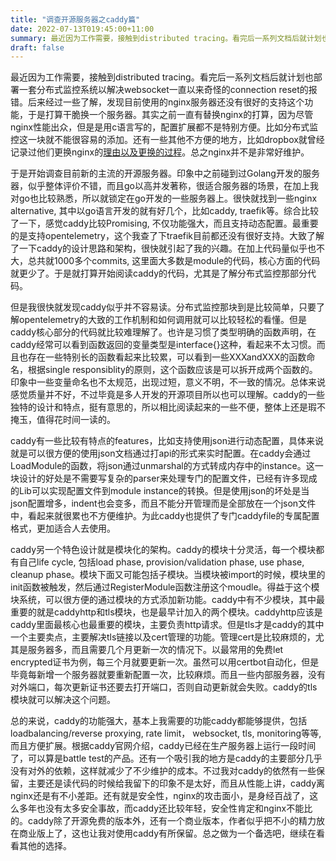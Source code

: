 ```yaml
---
title: "调查开源服务器之caddy篇"
date: 2022-07-13T019:45:00+11:00
summary: 最近因为工作需要，接触到distributed tracing。看完后一系列文档后就计划也部署一套分布式监控系统以解决websocket一直以来奇怪的connection reset的报错。后来经过一些了解，发现目前使用的nginx服务器还没有很好的支持这个功能，于是打算干脆换一个服务器。
draft: false
---
```


最近因为工作需要，接触到distributed tracing。看完后一系列文档后就计划也部署一套分布式监控系统以解决websocket一直以来奇怪的connection reset的报错。后来经过一些了解，发现目前使用的nginx服务器还没有很好的支持这个功能，于是打算干脆换一个服务器。其实之前一直有替换nginx的打算，因为尽管nginx性能出众，但是是用c语言写的，配置扩展都不是特别方便。比如分布式监控这一块就不能很容易的添加。还有一些其他不方便的地方，比如dropbox就曾经记录过他们更换nginx的[理由以及更换的过程](https://dropbox.tech/infrastructure/how-we-migrated-dropbox-from-nginx-to-envoy)。总之nginx并不是非常好维护。

于是开始调查目前新的主流的开源服务器。印象中之前碰到过Golang开发的服务器，似乎整体评价不错，而且go以高并发著称，很适合服务器的场景，在加上我对go也比较熟悉，所以就锁定在go开发的一些服务器上。很快就找到一些nginx alternative, 其中以go语言开发的就有好几个，比如caddy, traefik等。综合比较了一下，感觉caddy比较Promising, 不仅功能强大，而且支持动态配置。最重要的是支持opentelemetry，这个我查了下traefik目前都还没有很好支持。大致了解了一下caddy的设计思路和架构，很快就引起了我的兴趣。在加上代码量似乎也不大，总共就1000多个commits, 这里面大多数是module的代码，核心方面的代码就更少了。于是就打算开始阅读caddy的代码，尤其是了解分布式监控那部分代码。

但是我很快就发现caddy似乎并不容易读。分布式监控那块到是比较简单，只要了解opentelemetry的大致的工作机制和如何调用就可以比较轻松的看懂。但是caddy核心部分的代码就比较难理解了。也许是习惯了类型明确的函数声明，在caddy经常可以看到函数返回的变量类型是interface{}这种，看起来不太习惯。而且也存在一些特别长的函数看起来比较累，可以看到一些XXXandXXX的函数命名，根据single responsiblity的原则，这个函数应该是可以拆开成两个函数的。印象中一些变量命名也不太规范，出现过短，意义不明，不一致的情况。总体来说感觉质量并不好，不过毕竟是多人开发的开源项目所以也可以理解。caddy的一些独特的设计和特点，挺有意思的，所以相比阅读起来的一些不便，整体上还是瑕不掩玉，值得花时间一读的。

caddy有一些比较有特点的features，比如支持使用json进行动态配置，具体来说就是可以很方便的使用json文档通过打api的形式来实时配置。在caddy会通过LoadModule的函数，将json通过unmarshal的方式转成内存中的instance。这一块设计的好处是不需要写复杂的parser来处理专门的配置文件，已经有许多现成的Lib可以实现配置文件到module instance的转换。但是使用json的坏处是当json配置增多，indent也会变多，而且不能分开管理而是全部放在一个json文件中，看起来就很累也不方便维护。为此caddy也提供了专门caddyfile的专属配置格式，更加适合人去使用。

caddy另一个特色设计就是模块化的架构。caddy的模块十分灵活，每一个模块都有自己life cycle, 包括load phase, provision/validation phase, use phase, cleanup phase。模块下面又可能包括子模块。当模块被import的时候，模块里的init函数被触发，然后通过RegisterModule函数注册这个moudle。得益于这个模块系统，可以很方便的通过模块的方式添加新功能。caddy中有不少模块，其中最重要的就是caddyhttp和tls模块，也是最早计加入的两个模块。caddyhttp应该是caddy里面最核心也最重要的模块，主要负责http请求。但是tls才是caddy的其中一个主要卖点，主要解决tls链接以及cert管理的功能。管理cert是比较麻烦的，尤其是服务器多，而且需要几个月更新一次的情况下。以最常用的免费let encrypted证书为例，每三个月就要更新一次。虽然可以用certbot自动化，但是毕竟每新增一个服务器就要重新配置一次，比较麻烦。而且一些内部服务器，没有对外端口，每次更新证书还要去打开端口，否则自动更新就会失败。caddy的tls模块就可以解决这个问题。

总的来说，caddy的功能强大，基本上我需要的功能caddy都能够提供，包括loadbalancing/reverse proxying, rate limit， websocket, tls, monitoring等等, 而且方便扩展。根据caddy官网介绍，caddy已经在生产服务器上运行一段时间了，可以算是battle test的产品。还有一个吸引我的地方是caddy的主要部分几乎没有对外的依赖，这样就减少了不少维护的成本。不过我对caddy的依然有一些保留，主要还是读代码的时候给我留下的印象不是太好，而且从性能上讲，caddy离nginx还是有不小差距。还有就是安全性，nginx的攻击面小，是身经百战了，这么多年也没有太多安全事故，而caddy还比较年轻，安全性肯定和nginx不能比的。caddy除了开源免费的版本外，还有一个商业版本，作者似乎把不小的精力放在商业版上了，这也让我对使用caddy有所保留。总之做为一个备选吧，继续在看看其他的选择。